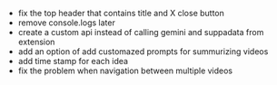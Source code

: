 - fix the top header that contains title and X close button
- remove console.logs later
- create a custom api instead of calling gemini and suppadata from extension
- add an option of add customazed prompts for summurizing videos
- add time stamp for each idea
- fix the problem when navigation between multiple videos